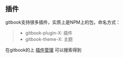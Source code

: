 ## 插件
gitbook支持很多插件，实质上是NPM上的包，命名方式：

>* gitbook-plugin-X: 插件
>* gitbook-theme-X: 主题

在gitbook的上 [插件管理](https://plugins.gitbook.com/) 可以搜索得到